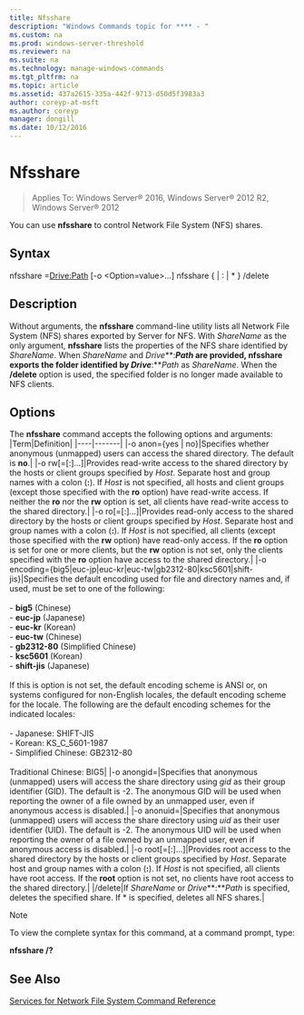 ```yaml
---
title: Nfsshare
description: "Windows Commands topic for **** - "
ms.custom: na
ms.prod: windows-server-threshold
ms.reviewer: na
ms.suite: na
ms.technology: manage-windows-commands
ms.tgt_pltfrm: na
ms.topic: article
ms.assetid: 437a2615-335a-442f-9713-d50d5f3983a3
author: coreyp-at-msft
ms.author: coreyp
manager: dongill
ms.date: 10/12/2016
---
```

# Nfsshare

>Applies To: Windows Server&reg; 2016, Windows Server&reg; 2012 R2, Windows Server&reg; 2012

You can use **nfsshare** to control Network File System (NFS) shares.
## Syntax
nfsshare <ShareName>=<Drive:Path> [-o <Option=value>...]
nfsshare {<ShareName> | <Drive>:<Path> | * } /delete
## Description
Without arguments, the **nfsshare** command-line utility lists all Network File System (NFS) shares exported by Server for NFS. With *ShareName* as the only argument, **nfsshare** lists the properties of the NFS share identified by *ShareName*. When *ShareName* and *Drive***:***Path* are provided, **nfsshare** exports the folder identified by *Drive***:***Path* as *ShareName*. When the **/delete** option is used, the specified folder is no longer made available to NFS clients.
## Options
The **nfsshare** command accepts the following options and arguments:
|Term|Definition|
|----|-------|
|-o anon={yes &#124; no}|Specifies whether anonymous (unmapped) users can access the shared directory. The default is **no**.|
|-o rw[=<Host>[:<Host>]...]|Provides read-write access to the shared directory by the hosts or client groups specified by *Host*. Separate host and group names with a colon (**:**). If *Host* is not specified, all hosts and client groups (except those specified with the **ro** option) have read-write access. If neither the **ro** nor the **rw** option is set, all clients have read-write access to the shared directory.|
|-o ro[=<Host>[:<Host>]...]|Provides read-only access to the shared directory by the hosts or client groups specified by *Host*. Separate host and group names with a colon (**:**). If *Host* is not specified, all clients (except those specified with the **rw** option) have read-only access. If the **ro** option is set for one or more clients, but the **rw** option is not set, only the clients specified with the **ro** option have access to the shared directory.|
|-o encoding={big5&#124;euc-jp&#124;euc-kr&#124;euc-tw&#124;gb2312-80&#124;ksc5601&#124;shift-jis}|Specifies the default encoding used for file and directory names and, if used, must be set to one of the following:<br /><br />-   **big5** (Chinese)<br />-   **euc-jp** (Japanese)<br />-   **euc-kr** (Korean)<br />-   **euc-tw** (Chinese)<br />-   **gb2312-80** (Simplified Chinese)<br />-   **ksc5601** (Korean)<br />-   **shift-jis** (Japanese)<br /><br />If this is option is not set, the default encoding scheme is ANSI or, on systems configured for non-English locales, the default encoding scheme for the locale. The following are the default encoding schemes for the indicated locales:<br /><br />-   Japanese: SHIFT-JIS<br />-   Korean: KS_C_5601-1987<br />-   Simplified Chinese: GB2312-80<br /><br />Traditional Chinese: BIG5|
|-o anongid=<gid>|Specifies that anonymous (unmapped) users will access the share directory using *gid* as their group identifier (GID). The default is -2. The anonymous GID will be used when reporting the owner of a file owned by an unmapped user, even if anonymous access is disabled.|
|-o  anonuid=<uid>|Specifies that anonymous (unmapped) users will access the share directory using *uid* as their user identifier (UID). The default is -2. The anonymous UID will be used when reporting the owner of a file owned by an unmapped user, even if anonymous access is disabled.|
|-o root[=<Host>[:<Host>]...]|Provides root access to the shared directory by the hosts or client groups specified by *Host*. Separate host and group names with a colon (**:**). If *Host* is not specified, all clients have root access. If the **root** option is not set, no clients have root access to the shared directory.|
|/delete|If *ShareName* or *Drive***:***Path* is specified, deletes the specified share. If * is specified, deletes all NFS shares.|
> [!NOTE]
> To view the complete syntax for this command, at a command prompt, type:
> 
> **nfsshare /?**
## See Also
[Services for Network File System Command Reference](Services-for-Network-File-System-Command-Reference.md)
